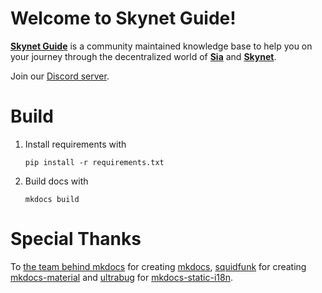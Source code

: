 # Welcome to Skynet Guide!
[**Skynet Guide**](https://skynet.guide/) is a community maintained knowledge base to help you on your journey through the decentralized world of [**Sia**](https://sia.tech/) and [**Skynet**](https://siasky.net/).

Join our [Discord server](https://discord.gg/ZUnW6SbfjZ).

# Build

1. Install requirements with
    ```
    pip install -r requirements.txt
    ```
2. Build docs with
   ```
   mkdocs build
   ```

# Special Thanks
To [the team behind mkdocs](https://www.mkdocs.org/about/release-notes/#maintenance-team) for creating [mkdocs](https://www.mkdocs.org/), [squidfunk](https://github.com/squidfunk) for creating [mkdocs-material](https://github.com/squidfunk/mkdocs-material) and [ultrabug](https://github.com/ultrabug) for [mkdocs-static-i18n](https://github.com/ultrabug/mkdocs-static-i18n).

